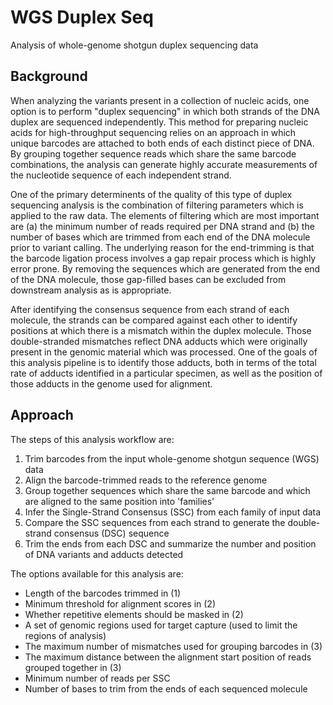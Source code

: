 # WGS Duplex Seq
Analysis of whole-genome shotgun duplex sequencing data

## Background

When analyzing the variants present in a collection of nucleic acids, one option is
to perform "duplex sequencing" in which both strands of the DNA duplex are sequenced
independently. This method for preparing nucleic acids for high-throughput sequencing
relies on an approach in which unique barcodes are attached to both ends of each
distinct piece of DNA. By grouping together sequence reads which share the same
barcode combinations, the analysis can generate highly accurate measurements of the
nucleotide sequence of each independent strand.

One of the primary determinents of the quality of this type of duplex sequencing
analysis is the combination of filtering parameters which is applied to the raw
data. The elements of filtering which are most important are (a) the minimum number
of reads required per DNA strand and (b) the number of bases which are trimmed from
each end of the DNA molecule prior to variant calling. The underlying reason for the
end-trimming is that the barcode ligation process involves a gap repair process which
is highly error prone. By removing the sequences which are generated from the end of
the DNA molecule, those gap-filled bases can be excluded from downstream analysis
as is appropriate.

After identifying the consensus sequence from each strand of each molecule, the
strands can be compared against each other to identify positions at which there is
a mismatch within the duplex molecule. Those double-stranded mismatches reflect
DNA adducts which were originally present in the genomic material which was processed.
One of the goals of this analysis pipeline is to identify those adducts, both in
terms of the total rate of adducts identified in a particular specimen, as well as
the position of those adducts in the genome used for alignment.

## Approach

The steps of this analysis workflow are:

1. Trim barcodes from the input whole-genome shotgun sequence (WGS) data
2. Align the barcode-trimmed reads to the reference genome
3. Group together sequences which share the same barcode and which are aligned to the same position into 'families'
4. Infer the Single-Strand Consensus (SSC) from each family of input data
5. Compare the SSC sequences from each strand to generate the double-strand consensus (DSC) sequence
6. Trim the ends from each DSC and summarize the number and position of DNA variants and adducts detected

The options available for this analysis are:

- Length of the barcodes trimmed in (1)
- Minimum threshold for alignment scores in (2)
- Whether repetitive elements should be masked in (2)
- A set of genomic regions used for target capture (used to limit the regions of analysis)
- The maximum number of mismatches used for grouping barcodes in (3)
- The maximum distance between the alignment start position of reads grouped together in (3)
- Minimum number of reads per SSC
- Number of bases to trim from the ends of each sequenced molecule
